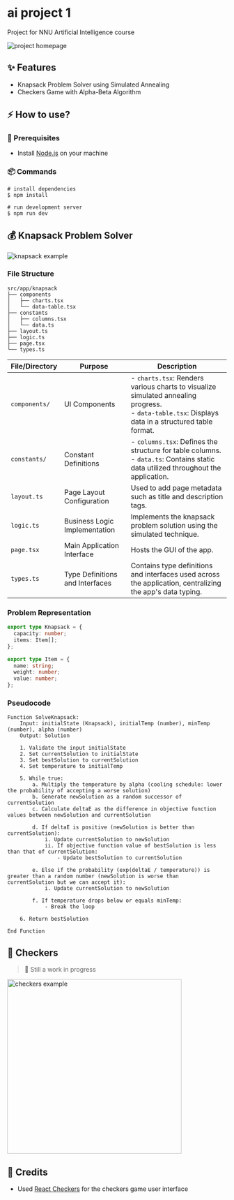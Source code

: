 # ai project 1

Project for NNU Artificial Intelligence course

![project homepage](./images/project.png)

## ✨ Features

- Knapsack Problem Solver using Simulated Annealing
- Checkers Game with Alpha-Beta Algorithm

## ⚡ How to use?

### 🔌 Prerequisites

- Install [Node.js](https://nodejs.org/en/) on your machine

### 📦 Commands

```shell
# install dependencies
$ npm install

# run development server
$ npm run dev
```

## 💰 Knapsack Problem Solver

![knapsack example](./images/knapsack.png)

### File Structure

```shell
src/app/knapsack
├── components
│   ├── charts.tsx
│   └── data-table.tsx
├── constants
│   ├── columns.tsx
│   └── data.ts
├── layout.ts
├── logic.ts
├── page.tsx
└── types.ts
```

| File/Directory | Purpose                         | Description                                                                                                                                          |
| -------------- | ------------------------------- | ---------------------------------------------------------------------------------------------------------------------------------------------------- |
| `components/`  | UI Components                   | - `charts.tsx`: Renders various charts to visualize simulated annealing progress.<br>- `data-table.tsx`: Displays data in a structured table format. |
| `constants/`   | Constant Definitions            | - `columns.tsx`: Defines the structure for table columns.<br>- `data.ts`: Contains static data utilized throughout the application.                  |
| `layout.ts`    | Page Layout Configuration       | Used to add page metadata such as title and description tags.                                                                                        |
| `logic.ts`     | Business Logic Implementation   | Implements the knapsack problem solution using the simulated technique.                                                                              |
| `page.tsx`     | Main Application Interface      | Hosts the GUI of the app.                                                                                                                            |
| `types.ts`     | Type Definitions and Interfaces | Contains type definitions and interfaces used across the application, centralizing the app's data typing.                                            |

### Problem Representation

```ts
export type Knapsack = {
  capacity: number;
  items: Item[];
};

export type Item = {
  name: string;
  weight: number;
  value: number;
};
```

### Pseudocode

```plaintext
Function SolveKnapsack:
    Input: initialState (Knapsack), initialTemp (number), minTemp (number), alpha (number)
    Output: Solution

    1. Validate the input initialState
    2. Set currentSolution to initialState
    3. Set bestSolution to currentSolution
    4. Set temperature to initialTemp

    5. While true:
        a. Multiply the temperature by alpha (cooling schedule: lower the probability of accepting a worse solution)
        b. Generate newSolution as a random successor of currentSolution
        c. Calculate deltaE as the difference in objective function values between newSolution and currentSolution

        d. If deltaE is positive (newSolution is better than currentSolution):
            i. Update currentSolution to newSolution
            ii. If objective function value of bestSolution is less than that of currentSolution:
                - Update bestSolution to currentSolution

        e. Else if the probability (exp(deltaE / temperature)) is greater than a random number (newSolution is worse than currentSolution but we can accept it):
            i. Update currentSolution to newSolution

        f. If temperature drops below or equals minTemp:
            - Break the loop

    6. Return bestSolution

End Function
```

## 🎲 Checkers

> 🚧 Still a work in progress

<img src="./images/checkers.png" alt="checkers example" width="400"/>

## 🌟 Credits

- Used [React Checkers](https://github.com/GabrielMioni/react-checkers) for the checkers game user interface
